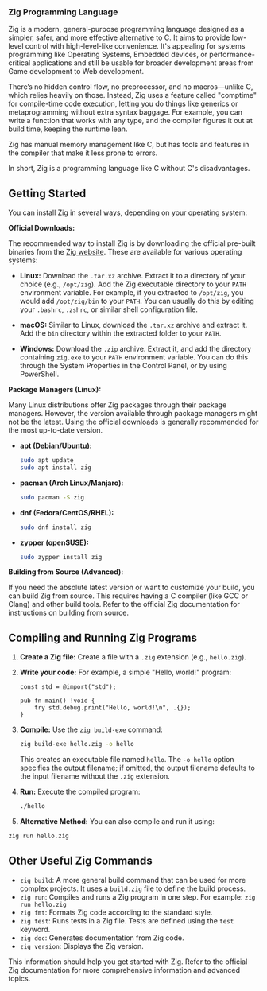### Zig Programming Language

Zig is a modern, general-purpose programming language designed as a simpler, safer, and more effective alternative to C. It aims to provide low-level control with high-level-like convenience. It's appealing for systems programming like Operating Systems, Embedded devices, or performance-critical applications and still be usable for broader development areas from Game development to Web development.

There’s no hidden control flow, no preprocessor, and no macros—unlike C, which relies heavily on those. Instead, Zig uses a feature called "comptime" for compile-time code execution, letting you do things like generics or metaprogramming without extra syntax baggage. For example, you can write a function that works with any type, and the compiler figures it out at build time, keeping the runtime lean.

Zig has manual memory management like C, but has tools and features in the compiler that make it less prone to errors.

In short, Zig is a programming language like C without C's disadvantages.

## Getting Started

You can install Zig in several ways, depending on your operating system:

**Official Downloads:**

The recommended way to install Zig is by downloading the official pre-built binaries from the [Zig website]([https://ziglang.org/download/](https://www.google.com/url?sa=E&source=gmail&q=https://ziglang.org/download/)). These are available for various operating systems:

  * **Linux:** Download the `.tar.xz` archive. Extract it to a directory of your choice (e.g., `/opt/zig`). Add the Zig executable directory to your `PATH` environment variable. For example, if you extracted to `/opt/zig`, you would add `/opt/zig/bin` to your `PATH`. You can usually do this by editing your `.bashrc`, `.zshrc`, or similar shell configuration file.

  * **macOS:** Similar to Linux, download the `.tar.xz` archive and extract it. Add the `bin` directory within the extracted folder to your `PATH`.

  * **Windows:** Download the `.zip` archive. Extract it, and add the directory containing `zig.exe` to your `PATH` environment variable. You can do this through the System Properties in the Control Panel, or by using PowerShell.

**Package Managers (Linux):**

Many Linux distributions offer Zig packages through their package managers. However, the version available through package managers might not be the latest. Using the official downloads is generally recommended for the most up-to-date version.

  * **apt (Debian/Ubuntu):**

    ```bash
    sudo apt update
    sudo apt install zig
    ```

  * **pacman (Arch Linux/Manjaro):**

    ```bash
    sudo pacman -S zig
    ```

  * **dnf (Fedora/CentOS/RHEL):**

    ```bash
    sudo dnf install zig
    ```

  * **zypper (openSUSE):**

    ```bash
    sudo zypper install zig
    ```

**Building from Source (Advanced):**

If you need the absolute latest version or want to customize your build, you can build Zig from source. This requires having a C compiler (like GCC or Clang) and other build tools. Refer to the official Zig documentation for instructions on building from source.

## Compiling and Running Zig Programs

1.  **Create a Zig file:** Create a file with a `.zig` extension (e.g., `hello.zig`).

2.  **Write your code:** For example, a simple "Hello, world\!" program:

    ```zig
    const std = @import("std");

    pub fn main() !void {
        try std.debug.print("Hello, world!\n", .{});
    }
    ```

3.  **Compile:** Use the `zig build-exe` command:

    ```bash
    zig build-exe hello.zig -o hello
    ```

    This creates an executable file named `hello`. The `-o hello` option specifies the output filename; if omitted, the output filename defaults to the input filename without the `.zig` extension.

4.  **Run:** Execute the compiled program:

    ```bash
    ./hello
    ```

5. **Alternative Method:** You can also compile and run it using:
```bash
zig run hello.zig
```


## Other Useful Zig Commands

  * `zig build`: A more general build command that can be used for more complex projects. It uses a `build.zig` file to define the build process.
  * `zig run`: Compiles and runs a Zig program in one step. For example: `zig run hello.zig`
  * `zig fmt`: Formats Zig code according to the standard style.
  * `zig test`: Runs tests in a Zig file. Tests are defined using the `test` keyword.
  * `zig doc`: Generates documentation from Zig code.
  * `zig version`: Displays the Zig version.

This information should help you get started with Zig. Refer to the official Zig documentation for more comprehensive information and advanced topics.
